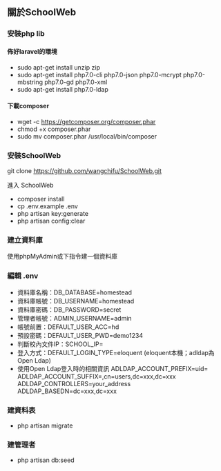 ## 關於SchoolWeb
### 安裝php lib
#### 佈好laravel的環境
- sudo apt-get install unzip zip
- sudo apt-get install php7.0-cli  php7.0-json php7.0-mcrypt php7.0-mbstring php7.0-gd php7.0-xml
- sudo apt-get install php7.0-ldap

#### 下載composer
- wget -c https://getcomposer.org/composer.phar
- chmod +x composer.phar
- sudo mv composer.phar /usr/local/bin/composer

### 安裝SchoolWeb
git clone https://github.com/wangchifu/SchoolWeb.git

進入 SchoolWeb
- composer install
- cp .env.example .env
- php artisan key:generate
- php artisan config:clear

### 建立資料庫
使用phpMyAdmin或下指令建一個資料庫

### 編輯 .env
- 資料庫名稱：DB_DATABASE=homestead
- 資料庫帳號：DB_USERNAME=homestead
- 資料庫密碼：DB_PASSWORD=secret
- 管理者帳號：ADMIN_USERNAME=admin
- 帳號前置：DEFAULT_USER_ACC=hd
- 預設密碼：DEFAULT_USER_PWD=demo1234
- 判斷校內文件IP：SCHOOL_IP=
- 登入方式：DEFAULT_LOGIN_TYPE=eloquent
(eloquent本機；adldap為Open Ldap)
- 使用Open Ldap登入時的相關資訊
  ADLDAP_ACCOUNT_PREFIX=uid=<br>
  ADLDAP_ACCOUNT_SUFFIX=,cn=users,dc=xxx,dc=xxx<br>
  ADLDAP_CONTROLLERS=your_address<br>
  ADLDAP_BASEDN=dc=xxx,dc=xxx<br>
  
### 建資料表
- php artisan migrate

### 建管理者
- php artisan db:seed